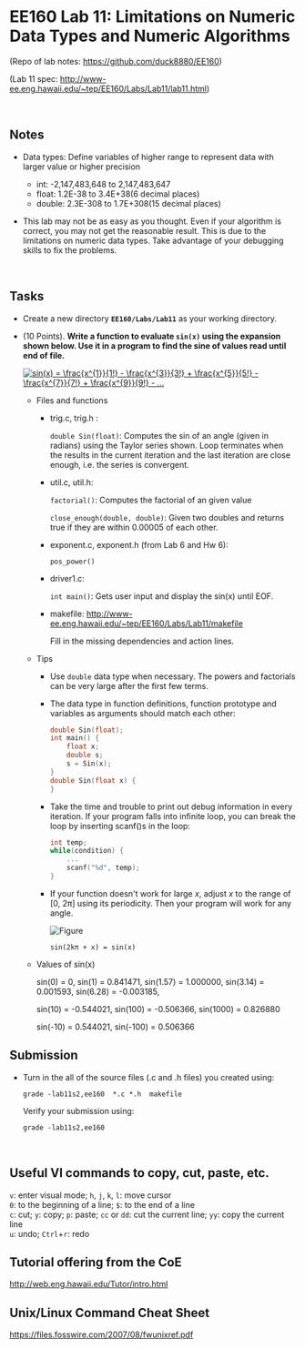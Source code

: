 # EE160 Lab 11: Limitations on Numeric Data Types and Numeric Algorithms 

(Repo of lab notes: <https://github.com/duck8880/EE160>)

(Lab 11 spec: http://www-ee.eng.hawaii.edu/~tep/EE160/Labs/Lab11/lab11.html)

​     

## Notes

- Data types: Define variables of higher range to represent data with larger value or higher precision

  - int: -2,147,483,648 to 2,147,483,647
  - float: 1.2E-38 to 3.4E+38(6 decimal places)
  - double: 2.3E-308 to 1.7E+308(15 decimal places)
- This lab may not be as easy as you thought. Even if your algorithm is correct, you may not get the reasonable result. This is due to the limitations on numeric data types. Take advantage of your debugging skills to fix the problems.


​     

## Tasks

- Create a new directory **`EE160/Labs/Lab11`** as your working directory.

- (10 Points). **Write a function to evaluate `sin(x)` using the expansion shown below. Use it in a program to find the sine of values read until end of file.**

    <a href="https://www.codecogs.com/eqnedit.php?latex=sin(x)&space;=&space;\frac{x^{1}}{1!}&space;-&space;\frac{x^{3}}{3!}&space;&plus;&space;\frac{x^{5}}{5!}&space;-&space;\frac{x^{7}}{7!}&space;&plus;&space;\frac{x^{9}}{9!}&space;-&space;..." target="_blank"><img src="https://latex.codecogs.com/gif.latex?sin(x)&space;=&space;\frac{x^{1}}{1!}&space;-&space;\frac{x^{3}}{3!}&space;&plus;&space;\frac{x^{5}}{5!}&space;-&space;\frac{x^{7}}{7!}&space;&plus;&space;\frac{x^{9}}{9!}&space;-&space;..." title="sin(x) = \frac{x^{1}}{1!} - \frac{x^{3}}{3!} + \frac{x^{5}}{5!} - \frac{x^{7}}{7!} + \frac{x^{9}}{9!} - ..." /></a>

    - Files and functions
      - trig.c, trig.h : 

        `double Sin(float)`: Computes the sin of an angle (given in radians) using the Taylor series shown. Loop terminates when the results in the current iteration and the last iteration are close enough, i.e. the series is convergent.

      - util.c, util.h: 

        `factorial()`: Computes the factorial of an given value

         `close_enough(double, double)`: Given two doubles and returns true if they are within 0.00005 of each other.

      - exponent.c, exponent.h (from Lab 6 and Hw 6): 

        `pos_power()`

      - driver1.c: 

        `int main()`: Gets user input and display the sin(x) until EOF.

      - makefile: <http://www-ee.eng.hawaii.edu/~tep/EE160/Labs/Lab11/makefile>

        Fill in the missing dependencies and action lines.

    - Tips

      - Use `double` data type when necessary. The powers and factorials can be very large after the first few terms.

      - The data type in function definitions, function prototype and variables as arguments should match each other:

        ```c
        double Sin(float);
        int main() {
            float x;
            double s;
            s = Sin(x);
        }
        double Sin(float x) {
        }
        ```

      - Take the time and trouble to print out debug information in every iteration. If your program falls into infinite loop, you can break the loop by inserting scanf()s in the loop:

        ```c
        int temp;
        while(condition) {
            ...
            scanf("%d", temp);
        }
        ```

      - If your function doesn't work for large *x*, adjust *x* to the range of [0, 2π] using its periodicity. Then your program will work for any angle.

        ![Figure](https://mathbitsnotebook.com/Algebra2/TrigGraphs/unitcircle1N.jpg)

        `sin(2kπ + x) = sin(x)`

    - Values of sin(x)

      sin(0) = 0, sin(1) = 0.841471, sin(1.57) = 1.000000, sin(3.14) = 0.001593, sin(6.28) = -0.003185,

      sin(10) = -0.544021, sin(100) = -0.506366, sin(1000) = 0.826880

      sin(-10) = 0.544021,  sin(-100) = 0.506366



   

## Submission

- Turn in the all of the source files (.c and .h files) you created using:

  `grade -lab11s2,ee160  *.c *.h  makefile`  

  Verify your submission using:

  `grade -lab11s2,ee160`  


   ​

## Useful VI commands to copy, cut, paste, etc.

  `v`: enter visual mode;    `h`, `j`, `k`, `l`: move cursor  
  `0`: to the beginning of a line;    `$`: to the end of a line  
  `c`: cut;    `y`: copy;    `p`: paste;    `cc` or `dd`: cut the current line;    `yy`: copy the current line  
  `u`: undo;    `Ctrl`+`r`: redo
   ​

## Tutorial offering from the CoE

<http://web.eng.hawaii.edu/Tutor/intro.html>
   ​

## Unix/Linux Command Cheat Sheet

<https://files.fosswire.com/2007/08/fwunixref.pdf>
